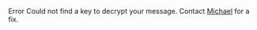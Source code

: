 Error
Could not find a key to decrypt your message.
Contact [Michael](mailto:michaelmbrad@gmail.com) for a fix.
